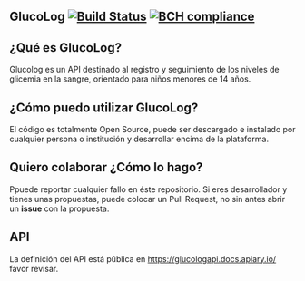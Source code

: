 ## GlucoLog [![Build Status](https://travis-ci.org/davidtavarez/glucolog.svg?branch=master)](https://travis-ci.org/davidtavarez/glucolog) [![BCH compliance](https://bettercodehub.com/edge/badge/davidtavarez/glucolog?branch=master)](https://bettercodehub.com/)

## ¿Qué es GlucoLog?

Glucolog es un API destinado al registro y seguimiento de los niveles de glicemia en la sangre, orientado para niños menores de 14 años.

## ¿Cómo puedo utilizar GlucoLog?

El código es totalmente Open Source, puede ser descargado e instalado por cualquier persona o institución y desarrollar encima de la plataforma.

## Quiero colaborar ¿Cómo lo hago?

Ppuede reportar cualquier fallo en éste repositorio. Si eres desarrollador y tienes unas propuestas, puede colocar un Pull Request, no sin antes abrir un **issue** con la propuesta.

## API

La definición del API está pública en https://glucologapi.docs.apiary.io/ favor revisar.
